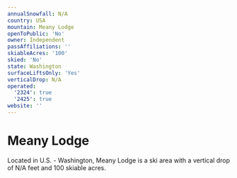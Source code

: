 ```yaml
---
annualSnowfall: N/A
country: USA
mountain: Meany Lodge
openToPublic: 'No'
owner: Independent
passAffiliations: ''
skiableAcres: '100'
skied: 'No'
state: Washington
surfaceLiftsOnly: 'Yes'
verticalDrop: N/A
operated:
  '2324': true
  '2425': true
website: ''
---
```



# Meany Lodge

Located in U.S. - Washington, Meany Lodge is a ski area with a vertical drop of N/A feet and 100 skiable acres.
